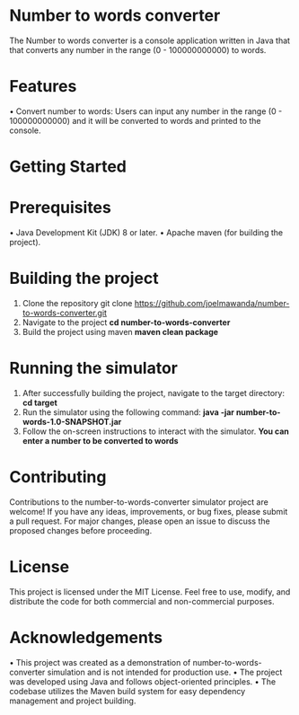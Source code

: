 # Number to words converter
The Number to words converter is a console application written in Java that that converts any number in the range (0 - 100000000000) to words.

# Features
•	Convert number to  words: Users can input any number in the range (0 - 100000000000) and it will be converted to words and printed to the console.

# Getting Started
# Prerequisites
•	Java Development Kit (JDK) 8 or later.
•	Apache maven (for building the project).

# Building the project
  1. Clone the repository git clone https://github.com/joelmawanda/number-to-words-converter.git
  2. Navigate to the project **cd number-to-words-converter**
  3. Build the project using maven **maven clean package**
  
# Running the simulator
  1. After successfully building the project, navigate to the target directory: **cd target**
  2. Run the simulator using the following command: **java -jar number-to-words-1.0-SNAPSHOT.jar**
  3. Follow the on-screen instructions to interact with the simulator. **You can enter a number to be converted to words**
  
# Contributing
Contributions to the number-to-words-converter simulator project are welcome! If you have any ideas, improvements, or bug fixes, please submit a pull request. For major changes, please open an issue to discuss the proposed changes before proceeding.

# License
This project is licensed under the MIT License. Feel free to use, modify, and distribute the code for both commercial and non-commercial purposes.

# Acknowledgements
•	This project was created as a demonstration of number-to-words-converter simulation and is not intended for production use.
•	The project was developed using Java and follows object-oriented principles.
•	The codebase utilizes the Maven build system for easy dependency management and project building.
